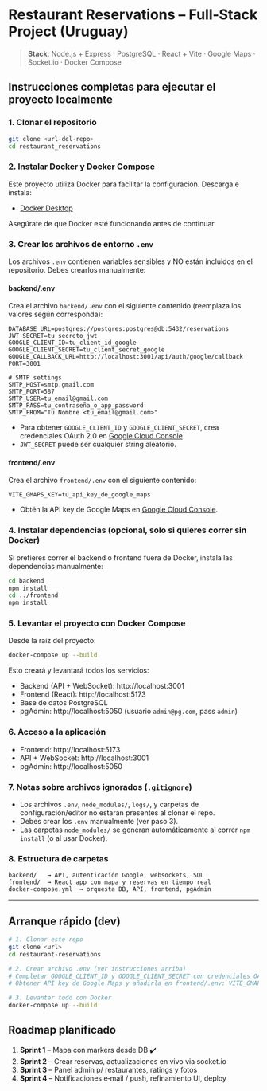 # Restaurant Reservations – Full‑Stack Project (Uruguay)

> **Stack**: Node.js + Express · PostgreSQL · React + Vite · Google Maps · Socket.io · Docker Compose

## Instrucciones completas para ejecutar el proyecto localmente

### 1. Clonar el repositorio

```bash
git clone <url-del-repo>
cd restaurant_reservations
```

### 2. Instalar Docker y Docker Compose

Este proyecto utiliza Docker para facilitar la configuración. Descarga e instala:
- [Docker Desktop](https://www.docker.com/products/docker-desktop/)

Asegúrate de que Docker esté funcionando antes de continuar.

### 3. Crear los archivos de entorno `.env`

Los archivos `.env` contienen variables sensibles y NO están incluidos en el repositorio. Debes crearlos manualmente:

#### backend/.env
Crea el archivo `backend/.env` con el siguiente contenido (reemplaza los valores según corresponda):

```
DATABASE_URL=postgres://postgres:postgres@db:5432/reservations
JWT_SECRET=tu_secreto_jwt
GOOGLE_CLIENT_ID=tu_client_id_google
GOOGLE_CLIENT_SECRET=tu_client_secret_google
GOOGLE_CALLBACK_URL=http://localhost:3001/api/auth/google/callback
PORT=3001

# SMTP settings
SMTP_HOST=smtp.gmail.com
SMTP_PORT=587
SMTP_USER=tu_email@gmail.com
SMTP_PASS=tu_contraseña_o_app_password
SMTP_FROM="Tu Nombre <tu_email@gmail.com>"
```

- Para obtener `GOOGLE_CLIENT_ID` y `GOOGLE_CLIENT_SECRET`, crea credenciales OAuth 2.0 en [Google Cloud Console](https://console.cloud.google.com/apis/credentials).
- `JWT_SECRET` puede ser cualquier string aleatorio.

#### frontend/.env
Crea el archivo `frontend/.env` con el siguiente contenido:

```
VITE_GMAPS_KEY=tu_api_key_de_google_maps
```

- Obtén la API key de Google Maps en [Google Cloud Console](https://console.cloud.google.com/apis/credentials).

### 4. Instalar dependencias (opcional, solo si quieres correr sin Docker)

Si prefieres correr el backend o frontend fuera de Docker, instala las dependencias manualmente:

```bash
cd backend
npm install
cd ../frontend
npm install
```

### 5. Levantar el proyecto con Docker Compose

Desde la raíz del proyecto:

```bash
docker-compose up --build
```

Esto creará y levantará todos los servicios:
- Backend (API + WebSocket): http://localhost:3001
- Frontend (React): http://localhost:5173
- Base de datos PostgreSQL
- pgAdmin: http://localhost:5050 (usuario `admin@pg.com`, pass `admin`)

### 6. Acceso a la aplicación

- Frontend: http://localhost:5173
- API + WebSocket: http://localhost:3001
- pgAdmin: http://localhost:5050

### 7. Notas sobre archivos ignorados (`.gitignore`)
- Los archivos `.env`, `node_modules/`, `logs/`, y carpetas de configuración/editor no estarán presentes al clonar el repo.
- Debes crear los `.env` manualmente (ver paso 3).
- Las carpetas `node_modules/` se generan automáticamente al correr `npm install` (o al usar Docker).

### 8. Estructura de carpetas
```
backend/   → API, autenticación Google, websockets, SQL
frontend/  → React app con mapa y reservas en tiempo real
docker-compose.yml  → orquesta DB, API, frontend, pgAdmin
```

---

## Arranque rápido (dev)

```bash
# 1. Clonar este repo
git clone <url>
cd restaurant-reservations

# 2. Crear archivo .env (ver instrucciones arriba)
# Completar GOOGLE_CLIENT_ID y GOOGLE_CLIENT_SECRET con credenciales OAuth 2.0
# Obtener API key de Google Maps y añadirla en frontend/.env: VITE_GMAPS_KEY=***

# 3. Levantar todo con Docker
docker-compose up --build
```

## Roadmap planificado
1. **Sprint 1** – Mapa con markers desde DB ✔️  
2. **Sprint 2** – Crear reservas, actualizaciones en vivo via socket.io  
3. **Sprint 3** – Panel admin p/ restaurantes, ratings y fotos  
4. **Sprint 4** – Notificaciones e‑mail / push, refinamiento UI, deploy
